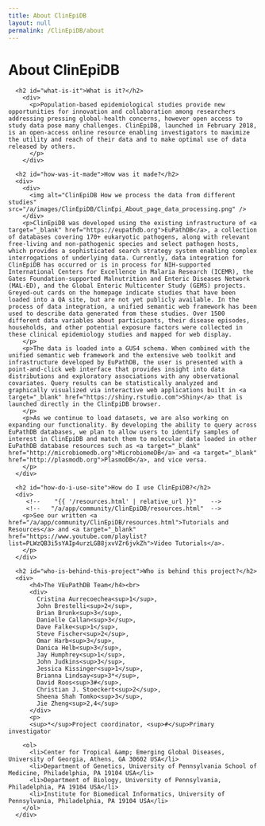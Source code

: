```yaml
---
title: About ClinEpiDB
layout: null
permalink: /ClinEpiDB/about
---
```


<div id="about">
      <h1>About ClinEpiDB</h1>

      <h2 id="what-is-it">What is it?</h2>
        <div>
          <p>Population-based epidemiological studies provide new opportunities for innovation and collaboration among researchers addressing pressing global-health concerns, however open access to study data pose many challenges. ClinEpiDB, launched in February 2018, is an open-access online resource enabling investigators to maximize the utility and reach of their data and to make optimal use of data released by others.
          </p>
        </div>

      <h2 id="how-was-it-made">How was it made?</h2>
      <div>
        <div>
          <img alt="ClinEpiDB How we process the data from different studies" src="/a/images/ClinEpiDB/ClinEpi_About_page_data_processing.png" />
        </div>
        <p>ClinEpiDB was developed using the existing infrastructure of <a target="_blank" href="https://eupathdb.org">EuPathDB</a>, a collection of databases covering 170+ eukaryotic pathogens, along with relevant free-living and non-pathogenic species and select pathogen hosts, which provides a sophisticated search strategy system enabling complex interrogations of underlying data. Currently, data integration for ClinEpiDB has occurred or is in process for NIH-supported International Centers for Excellence in Malaria Research (ICEMR), the Gates Foundation-supported Malnutrition and Enteric Diseases Network (MAL-ED), and the Global Enteric Multicenter Study (GEMS) projects. Greyed-out cards on the homepage indicate studies that have been loaded into a QA site, but are not yet publicly available. In the process of data integration, a unified semantic web framework has been used to describe data generated from these studies. Over 1500 different data variables about participants, their disease episodes, households, and other potential exposure factors were collected in these clinical epidemiology studies and mapped for web display.
        </p>
        <p>The data is loaded into a GUS4 schema. When combined with the unified semantic web framework and the extensive web toolkit and infrastructure developed by EuPathDB, the user is presented with a point-and-click web interface that provides insight into data distributions and exploratory associations with any observational covariates. Query results can be statistically analyzed and graphically visualized via interactive web applications built in <a target="_blank" href="https://shiny.rstudio.com">Shiny</a> that is launched directly in the ClinEpiDB browser.
        </p>
        <p>As we continue to load datasets, we are also working on expanding our functionality. By developing the ability to query across EuPathDB databases, we plan to allow users to identify samples of interest in ClinEpiDB and match them to molecular data loaded in other EuPathDB database resources such as <a target="_blank" href="http://microbiomedb.org">MicrobiomeDB</a> and <a target="_blank" href="http://plasmodb.org">PlasmoDB</a>, and vice versa.
        </p>
      </div>

      <h2 id="how-do-i-use-site">How do I use ClinEpiDB?</h2>
      <div>
         <!--    "{{ '/resources.html' | relative_url }}"    -->
         <!--   "/a/app/community/ClinEpiDB/resources.html"  -->
        <p>See our written <a href="/a/app/community/ClinEpiDB/resources.html">Tutorials and Resources</a> and <a target="_blank" href="https://www.youtube.com/playlist?list=PLWzQB3i5sYAIp4urzLGB8jxvVZr6jvkZh">Video Tutorials</a>.
        </p>
      </div>

      <h2 id="who-is-behind-this-project">Who is behind this project?</h2>
      <div>
          <h4>The VEuPathDB Team</h4><br>
          <div>
            Cristina Aurrecoechea<sup>1</sup>,
            John Brestelli<sup>2</sup>,
            Brian Brunk<sup>3</sup>,
            Danielle Callan<sup>3</sup>,
            Dave Falke<sup>1</sup>,
            Steve Fischer<sup>2</sup>,
            Omar Harb<sup>3</sup>,
            Danica Helb<sup>3</sup>,
            Jay Humphrey<sup>1</sup>,
            John Judkins<sup>3</sup>,
            Jessica Kissinger<sup>1</sup>,
            Brianna Lindsay<sup>3*</sup>,
            David Roos<sup>3#</sup>,
            Christian J. Stoeckert<sup>2</sup>,
            Sheena Shah Tomko<sup>3</sup>,
            Jie Zheng<sup>2,4</sup>
          </div>
          <p>
          <sup>*</sup>Project coordinator, <sup>#</sup>Primary investigator

        <ol>
          <li>Center for Tropical &amp; Emerging Global Diseases, University of Georgia, Athens, GA 30602 USA</li>
          <li>Department of Genetics, University of Pennsylvania School of Medicine, Philadelphia, PA 19104 USA</li>
          <li>Department of Biology, University of Pennsylvania, Philadelphia, PA 19104 USA</li>
          <li>Institute for Biomedical Informatics, University of Pennsylvania, Philadelphia, PA 19104 USA</li>
        </ol>
      </div>
</div>
